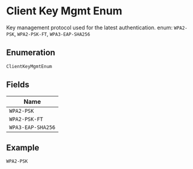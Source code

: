
# Client Key Mgmt Enum

Key management protocol used for the latest authentication. enum: `WPA2-PSK`, `WPA2-PSK-FT`, `WPA3-EAP-SHA256`

## Enumeration

`ClientKeyMgmtEnum`

## Fields

| Name |
|  --- |
| `WPA2-PSK` |
| `WPA2-PSK-FT` |
| `WPA3-EAP-SHA256` |

## Example

```
WPA2-PSK
```

